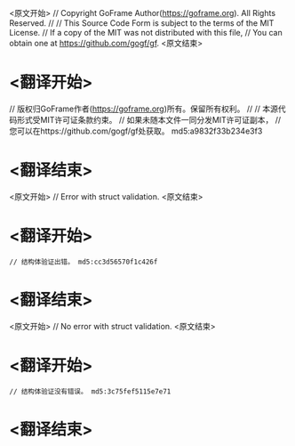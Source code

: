
<原文开始>
// Copyright GoFrame Author(https://goframe.org). All Rights Reserved.
//
// This Source Code Form is subject to the terms of the MIT License.
// If a copy of the MIT was not distributed with this file,
// You can obtain one at https://github.com/gogf/gf.
<原文结束>

# <翻译开始>
// 版权归GoFrame作者(https://goframe.org)所有。保留所有权利。
//
// 本源代码形式受MIT许可证条款约束。
// 如果未随本文件一同分发MIT许可证副本，
// 您可以在https://github.com/gogf/gf处获取。 md5:a9832f33b234e3f3
# <翻译结束>


<原文开始>
// Error with struct validation.
<原文结束>

# <翻译开始>
	// 结构体验证出错。 md5:cc3d56570f1c426f
# <翻译结束>


<原文开始>
// No error with struct validation.
<原文结束>

# <翻译开始>
	// 结构体验证没有错误。 md5:3c75fef5115e7e71
# <翻译结束>

